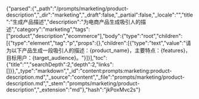 {"parsed":{"_path":"/prompts/marketing/product-description","_dir":"marketing","_draft":false,"_partial":false,"_locale":"","title":"生成产品描述","description":"为电商产品生成吸引人的描述","category":"marketing","tags":["product","description","ecommerce"],"body":{"type":"root","children":[{"type":"element","tag":"p","props":{},"children":[{"type":"text","value":"请为以下产品生成一段吸引人的描述：{product_name}，主要特点：{features}，目标用户：{target_audience}。"}]}],"toc":{"title":"","searchDepth":2,"depth":2,"links":[]}},"_type":"markdown","_id":"content:prompts:marketing:product-description.md","_source":"content","_file":"prompts/marketing/product-description.md","_stem":"prompts/marketing/product-description","_extension":"md"},"hash":"jkPoxMvc2s"}